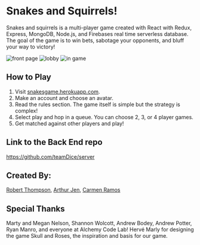 # Snakes and Squirrels!

Snakes and squirrels is a multi-player game created with React with Redux, Express, MongoDB, Node.js, and Firebases real time serverless database. The goal of the game is to win bets, sabotage your opponents, and bluff your way to victory!

![front page](/public/front_screen_shot.png)
![lobby](/public/lobby_screen_shot.png)
![in game](/public/game_screen_screen_shot.png)

## How to Play
1. Visit [snakesgame.herokuapp.com](https://snakesgame.herokuapp.com/).
1. Make an account and choose an avatar.
1. Read the rules section. The game itself is simple but the strategy is complex!
1. Select play and hop in a queue. You can choose 2, 3, or 4 player games.
1. Get matched against other players and play!

## Link to the Back End repo
https://github.com/teamDice/server

## Created By:
[Robert Thompson](https://github.com/rbtprograms), [Arthur Jen](https://github.com/arthurjen), [Carmen Ramos](https://github.com/carmenvramos)

## Special Thanks
Marty and Megan Nelson, Shannon Wolcott, Andrew Bodey, Andrew Potter, Ryan Manro, and everyone at Alchemy Code Lab!
Hervé Marly for designing the game Skull and Roses, the inspiration and basis for our game.
